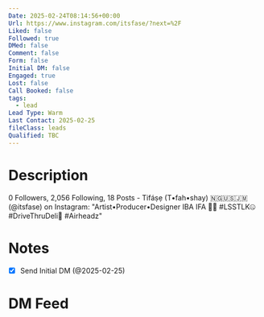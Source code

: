 ```yaml
---
Date: 2025-02-24T08:14:56+00:00
Url: https://www.instagram.com/itsfase/?next=%2F
Liked: false
Followed: true
DMed: false
Comment: false
Form: false
Initial DM: false
Engaged: true
Lost: false
Call Booked: false
tags:
  - lead
Lead Type: Warm
Last Contact: 2025-02-25
fileClass: leads
Qualified: TBC
---
```

# Description
0 Followers, 2,056 Following, 18 Posts - Tifáṣẹ (T•fah•shay) 🇳🇬🇺🇸🇯🇲 (@itsfase) on Instagram: "Artist•Producer•Designer 
IBA IFA 🔮📿
#LSSTLK🤐
#DriveThruDeli🍔
#Airheadz"
# Notes
- [x] Send Initial DM (@2025-02-25)
# DM Feed
